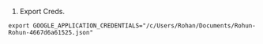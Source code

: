 1. Export Creds.

`export GOOGLE_APPLICATION_CREDENTIALS="/c/Users/Rohan/Documents/Rohun-Rohun-4667d6a61525.json"`

